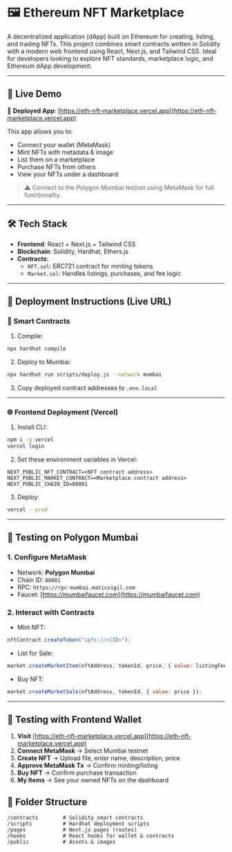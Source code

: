 
# 🖼️ Ethereum NFT Marketplace

A decentralized application (dApp) built on Ethereum for creating, listing, and trading NFTs. This project combines smart contracts written in Solidity with a modern web frontend using React, Next.js, and Tailwind CSS. Ideal for developers looking to explore NFT standards, marketplace logic, and Ethereum dApp development.

---

## 📡 Live Demo

🔗 **Deployed App**: [https://eth-nft-marketplace.vercel.app](https://eth-nft-marketplace.vercel.app)

This app allows you to:

- Connect your wallet (MetaMask)
- Mint NFTs with metadata & image
- List them on a marketplace
- Purchase NFTs from others
- View your NFTs under a dashboard

> ⚠️ Connect to the Polygon Mumbai testnet using MetaMask for full functionality.

---

## 🛠 Tech Stack

- **Frontend**: React + Next.js + Tailwind CSS
- **Blockchain**: Solidity, Hardhat, Ethers.js
- **Contracts**:
  - `NFT.sol`: ERC721 contract for minting tokens
  - `Market.sol`: Handles listings, purchases, and fee logic

---

## 🚀 Deployment Instructions (Live URL)

### 🔧 Smart Contracts

1. Compile:
```bash
npx hardhat compile
```

2. Deploy to Mumbai:
```bash
npx hardhat run scripts/deploy.js --network mumbai
```

3. Copy deployed contract addresses to `.env.local`

---

### 🌐 Frontend Deployment (Vercel)

1. Install CLI:
```bash
npm i -g vercel
vercel login
```

2. Set these environment variables in Vercel:
```
NEXT_PUBLIC_NFT_CONTRACT=<NFT contract address>
NEXT_PUBLIC_MARKET_CONTRACT=<Marketplace contract address>
NEXT_PUBLIC_CHAIN_ID=80001
```

3. Deploy:
```bash
vercel --prod
```

---

## 🧪 Testing on Polygon Mumbai

### 1. Configure MetaMask

- Network: **Polygon Mumbai**
- Chain ID: `80001`
- RPC: `https://rpc-mumbai.maticvigil.com`
- Faucet: [https://mumbaifaucet.com](https://mumbaifaucet.com)

### 2. Interact with Contracts

- Mint NFT:
```js
nftContract.createToken("ipfs://<CID>");
```

- List for Sale:
```js
market.createMarketItem(nftAddress, tokenId, price, { value: listingFee });
```

- Buy NFT:
```js
market.createMarketSale(nftAddress, tokenId, { value: price });
```

---

## 🧪 Testing with Frontend Wallet

1. **Visit** [https://eth-nft-marketplace.vercel.app](https://eth-nft-marketplace.vercel.app)  
2. **Connect MetaMask** → Select Mumbai testnet  
3. **Create NFT** → Upload file, enter name, description, price  
4. **Approve MetaMask Tx** → Confirm minting/listing  
5. **Buy NFT** → Confirm purchase transaction  
6. **My Items** → See your owned NFTs on the dashboard


## 📂 Folder Structure

```
/contracts        # Solidity smart contracts
/scripts          # Hardhat deployment scripts
/pages            # Next.js pages (routes)
/hooks            # React hooks for wallet & contracts
/public           # Assets & images
```


